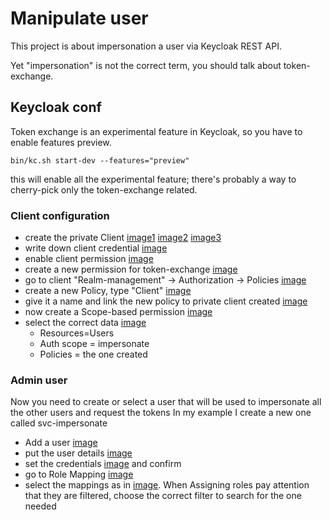 # Manipulate user
This project is about impersonation a user via Keycloak REST API.

Yet "impersonation" is not the correct term, you should talk about token-exchange.

## Keycloak conf
Token exchange is an experimental feature in Keycloak, so you have to enable features preview.
```
bin/kc.sh start-dev --features="preview"
```
this will enable all the experimental feature; there's probably a way to cherry-pick only the token-exchange related.

### Client configuration
- create the private Client [image1](docs/img/001-create-client-01.png) [image2](docs/img/001-create-client-02.png) [image3](docs/img/001-create-client-03.png)
- write down client credential [image](docs/img/001-create-client-02.png002-client-credentials.png)
- enable client permission [image](docs/img/003-client-permissions.png)
- create a new permission for token-exchange [image](docs/img/004-Permission%20Details.png)
- go to client "Realm-management" -> Authorization -> Policies [image](docs/img/005-realm-policy.png)
- create a new Policy, type "Client" [image](docs/img/006-realm-policy-create.png)
- give it a name and link the new policy to private client created [image](docs/img/007-realm-policy-create-detail.png)
- now create a Scope-based permission [image](docs/img/008-realm-permission-create.png)
- select the correct data [image](docs/img/009-realm-permission-create-details.png) 
  - Resources=Users
  - Auth scope = impersonate
  - Policies = the one created

### Admin user
Now you need to create or select a user that will be used to impersonate all the other users and request the tokens
In my example I create a new one called svc-impersonate
- Add a user [image](docs/img/010-Add%20user.png)
- put the user details [image](docs/img/011-New%20user.png)
- set the credentials [image](docs/img/012-credentials.png) and confirm
- go to Role Mapping [image](docs/img/013-user%20role%20mapping.png)
- select the mappings as in [image](docs/img/016-mappingsToSet.png). When Assigning roles pay attention that they are filtered, choose the correct filter to search for the one needed


